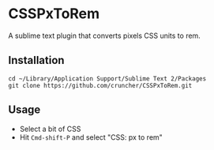 CSSPxToRem
==========

A sublime text plugin that converts pixels CSS units to rem.

Installation
------------

    cd ~/Library/Application Support/Sublime Text 2/Packages
    git clone https://github.com/cruncher/CSSPxToRem.git 
  
Usage
-----

 * Select a bit of CSS
 * Hit ``Cmd-shift-P`` and select "CSS: px to rem"



    
